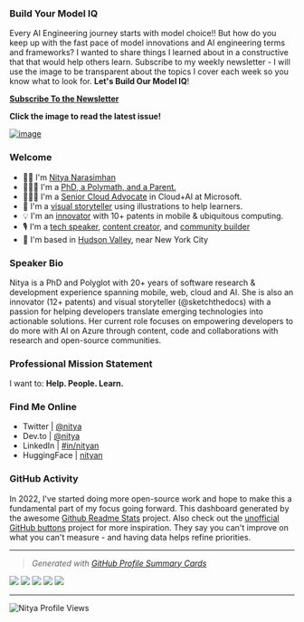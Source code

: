 ### Build Your Model IQ

Every AI Engineering journey starts with model choice!! But how do you keep up with the fast pace of model innovations and AI engineering terms and frameworks? I wanted to share things I learned about in a constructive that that would help others learn. Subscribe to my weekly newsletter - I will use the image to be transparent about the topics I cover each week so you know what to look for. **Let's Build Our Model IQ**!

**[Subscribe To the Newsletter](https://aka.ms/model-mondays/newsletter)**

**Click the image to read the latest issue!**

[![image](https://github.com/user-attachments/assets/ea51cd6d-0369-4bdf-9bfd-aa88f7d726a3)](https://www.linkedin.com/pulse/issue-02-reasoning-rethinking-research-nitya-narasimhan-phd-rmnne/?trackingId=UKbtItxOTLKXgZpHlt2hKg%3D%3D)


### Welcome 

* 👋🏽 I'm [Nitya Narasimhan](https://nitya.dev/about) 
* 👩🏽‍🎓 I'm a [PhD, a Polymath, and a Parent.](https://twitter.com/nitya)
* 👩🏽‍💻 I'm a [Senior Cloud Advocate](https://developer.microsoft.com/en-us/advocates/) in Cloud+AI at Microsoft.
* 🎨 I'm a [visual storyteller](https://sketchthedocs.dev) using illustrations to help learners. 
* 💡 I'm an [innovator](https://patents.google.com/?inventor=Nitya+Narasimhan) with 10+ patents in mobile & ubiquitous computing.
* 🎙 I'm a [tech speaker](https://speakerdeck.com/nitya), [content creator](https://dev.to/nitya), and [community builder](https://www.meetup.com/gdg-hudson-valley/members/11387669/profile/)
* 🗽 I'm based in [Hudson Valley](https://travelhudsonvalley.com/), near New York City

### Speaker Bio
Nitya is a PhD and Polyglot with 20+ years of software research & development experience spanning mobile, web, cloud and AI. She is also an innovator (12+ patents) and visual storyteller (@sketchthedocs) with a passion for helping developers translate emerging technologies into actionable solutions. Her current role focuses on empowering developers to do more with AI on Azure through content, code and collaborations with research and open-source communities.


### Professional Mission Statement

I want to: **Help. People. Learn.**

### Find Me Online

 - Twitter | [@nitya](https://www.twitter.com/nitya) 
 - Dev.to | [@nitya](https://dev.to/nitya) 
 - LinkedIn | [#in/nityan](https://www.linkedin.com/in/nityan)
 - HuggingFace | [nityan](https://huggingface.co/nityan)


<!--
**nitya/nitya** is a ✨ _special_ ✨ repository because its `README.md` (this file) appears on your GitHub profile.

Here are some ideas to get you started:

- 🔭 I’m currently working on ...
- 🌱 I’m currently learning ...
- 👯 I’m looking to collaborate on ...
- 🤔 I’m looking for help with ...
- 💬 Ask me about ...
- 📫 How to reach me: ...
- 😄 Pronouns: ...
- ⚡ Fun fact: ...
-->

### GitHub Activity

In 2022, I've started doing more open-source work and hope to make this a fundamental part of my focus going forward. This dashboard generated by the awesome [Github Readme Stats](https://github.com/anuraghazra/github-readme-stats) project. Also check out the [unofficial GitHub buttons](https://ghbtns.com/) project for more inspiration. They say you can't improve on what you can't measure - and having data helps refine priorities.

---

> _Generated with [GitHub Profile Summary Cards](https://github-profile-summary-cards.vercel.app/demo.html)_
> 
![](http://github-profile-summary-cards.vercel.app/api/cards/profile-details?username=nitya&theme=nightowl)
![](http://github-profile-summary-cards.vercel.app/api/cards/repos-per-language?username=nitya&theme=nightowl)
![](http://github-profile-summary-cards.vercel.app/api/cards/most-commit-language?username=nitya&theme=nightowl)
![](http://github-profile-summary-cards.vercel.app/api/cards/stats?username=nitya&theme=nightowl)
![](http://github-profile-summary-cards.vercel.app/api/cards/productive-time?username=nitya&theme=nightowl&utcOffset=8)

---

<img src="https://komarev.com/ghpvc/?username=nitya&label=Profile%20views&color=FF69B4&style=flat" 
    alt="Nitya Profile Views"/>
    
<!--

> Generated with the [GitHub README Stats Generator](https://gh-stats-gen.vercel.app/)

![nitya's Stats](https://github-readme-stats.vercel.app/api?username=nitya&theme=highcontrast&show_icons=true&hide_border=false&count_private=true)
![nitya's Streak](https://github-readme-streak-stats.herokuapp.com/?user=nitya&theme=highcontrast&hide_border=false)

<a href="http://www.github.com/nitya"><img src="https://activity-graph.herokuapp.com/graph?username=nitya&bg_color=1c1917&color=ffffff&line=cf222e&point=ff00ff&area_color=1c1917&area=true&hide_border=true&custom_title=31Days%20of%20GitHub%20Commits" alt="Nitya's GitHub Commits"  style="width: 994px;border-radius: 5px;" /></a>
--->
